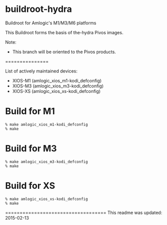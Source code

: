buildroot-hydra
===============

Buildroot for Amlogic's M1/M3/M6 platforms

This Buildroot forms the basis of the-hydra Pivos images.

Note:
- This branch will be oriented to the Pivos products.

===============

List of actively maintained devices:

- XIOS-M1 (amlogic_xios_m1-kodi_defconfig)
- XIOS-M3 (amlogic_xios_m3-kodi_defconfig)
- XIOS-XS (amlogic_xios_xs-kodi_defconfig)

# Build for M1

```shell
% make amlogic_xios_m1-kodi_defconfig
% make
```

# Build for M3

```shell
% make amlogic_xios_m3-kodi_defconfig
% make
```

# Build for XS

```shell
% make amlogic_xios_xs-kodi_defconfig
% make
```

===================================
This readme was updated: 2015-02-13
